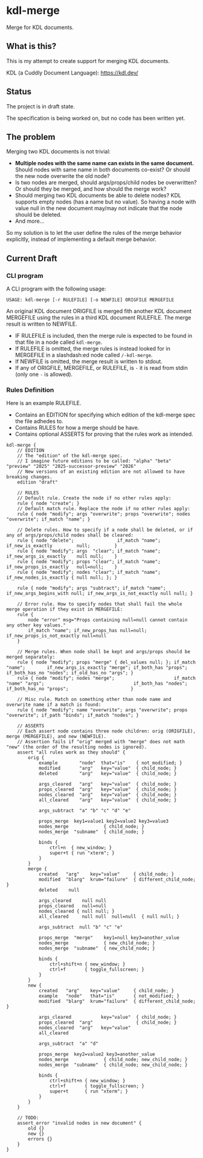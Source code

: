 # kdl-merge
Merge for KDL documents.

## What is this?
This is my attempt to create support for merging KDL documents.

KDL (a Cuddly Document Language): https://kdl.dev/

## Status
The project is in draft state.

The specification is being worked on, but no code has been written yet.

## The problem
Merging two KDL documents is not trivial:
- **Multiple nodes with the same name can exists in the same document.**
  Should nodes with same name in both documents co-exist? Or should the new node overwrite the old node?
- Is two nodes are merged, should args/props/child nodes be overwritten? Or should they be merged, and how should the merge work?
- Should merging two KDL documents be able to delete nodes?
  KDL supports empty nodes (has a name but no value). So having a node with value null in the new document may/may not indicate that the node should be deleted.
- And more...

So my solution is to let the user define the rules of the merge behavior explicitly, instead of implementing a default merge behavior.

## Current Draft
### CLI program
A CLI program with the following usage:
```
USAGE: kdl-merge [-r RULEFILE] [-o NEWFILE] ORIGFILE MERGEFILE
```
An original KDL document ORIGFILE is merged fith another KDL document MERGEFILE using the rules in a third KDL document RULEFILE. The merge result is written to NEWFILE.
- IF RULEFILE is included, then the merge rule is expected to be found in that file in a node called `kdl-merge`.
- If RULEFILE is omitted, the merge rules is instead looked for in MERGEFILE in a slashdash:ed node called `/-kdl-merge`.
- If NEWFILE is omitted, the merge result is written to stdout.
- If any of ORIGFILE, MERGEFILE, or RULEFILE, is `-` it is read from stdin (only one `-` is allowed).

### Rules Definition
Here is an example RULEFILE.
- Contains an EDITION for specifying which edition of the kdl-merge spec the file adhedes to.
- Contains RULES for how a merge should be have.
- Contains optional ASSERTS for proving that the rules work as intended.

```kdl
kdl-merge {
    // EDITION
    // The "edition" of the kdl-merge spec.
    // I imagine future editions to be called: "alpha" "beta" "preview" "2025" "2025-successor-preview" "2026"
    // New versions of an existing edition are not allowed to have breaking changes.
    edition "draft"

    // RULES
    // Default rule. Create the node if no other rules apply:
    rule { node "create"; }
    // Default match rule. Replace the node if no other rules apply:
    rule { node "modify"; args "overwrite"; props "overwrite"; nodes "overwrite"; if_match "name"; }

    // Delete rules. How to specify if a node shall be deleted, or if any of args/props/child nodes shall be cleared:
    rule { node "delete";                if_match "name"; if_new_is_exactly         null;         }
    rule { node "modify"; args  "clear"; if_match "name"; if_new_args_is_exactly    null null;    }
    rule { node "modify"; props "clear"; if_match "name"; if_new_props_is_exactly   null=null;    }
    rule { node "modify"; nodes "clear"; if_match "name"; if_new_nodes_is_exactly { null null; }; }

    rule { node "modify"; args "subtract"; if_match "name"; if_new_args_begins_with null; if_new_args_is_not_exactly null null; }

    // Error rule. How to specify nodes that shall fail the whole merge operation if they exist in MERGEFILE:
    rule {
        node "error" msg="Props containing null=null cannot contain any other key values."
        if_match "name"; if_new_props_has null=null; if_new_props_is_not_exactly null=null
    } 

    // Merge rules. When node shall be kept and args/props should be merged separately:
    rule { node "modify"; props "merge" { del_values null; }; if_match "name";        if_new_args_is_exactly "merge"; if_both_has "props"; if_both_has_no "nodes"; if_old_has_no "args"; }
    rule { node "modify"; nodes "merge";                      if_match "name" "args";                                 if_both_has "nodes"; if_both_has_no "props";                       }

    // Misc rule. Match on something other than node name and overwrite name if a match is found:
    rule { node "modify"; name "overwrite"; args "overwrite"; props "overwrite"; if_path "binds"; if_match "nodes"; }

    // ASSERTS
    // Each assert node contains three node children: orig (ORIGFILE), merge (MERGEFILE), and new (NEWFILE).
    // Assertion fails if "orig" merged with "merge" does not math "new" (the order of the resulting nodes is ignored).
    assert "all rules work as they should" {
        orig {
            example        "node"  that="is"    { not_modified; }
            modified       "arg"   key="value"  { child_node; }
            deleted        "arg"   key="value"  { child_node; }

            args_cleared   "arg"   key="value"  { child_node; }
            props_cleared  "arg"   key="value"  { child_node; }
            nodes_cleared  "arg"   key="value"  { child_node; }
            all_cleared    "arg"   key="value"  { child_node; }
            
            args_subtract  "a" "b" "c" "d" "e"

            props_merge  key1=value1 key2=value2 key3=value3
            nodes_merge             { child_node; }
            nodes_merge  "subname"  { child_node; }

            binds {
                ctrl+n  { new_window; }
                super+t { run "xterm"; }
            }
        }
        merge {
            created   "arg"    key="value"     { child_node; }
            modified  "blarg"  krum="failure"  { different_child_node; }
            deleted    null

            args_cleared    null null
            props_cleared   null=null
            nodes_cleared { null null; }
            all_cleared     null null  null=null  { null null; }
            
            args_subtract  null "b" "c" "e"

            props_merge  "merge"    key1=null key3=another_value
            nodes_merge             { new_child_node; }
            nodes_merge  "subname"  { new_child_node; }
            
            binds {
                ctrl+shift+n { new_window; }
                ctrl+f       { toggle_fullscreen; }
            }
        }
        new {
            created   "arg"    key="value"     { child_node; }
            example   "node"   that="is"       { not_modified; }
            modified  "blarg"  krum="failure"  { different_child_node; }

            args_cleared           key="value"  { child_node; }
            props_cleared  "arg"                { child_node; }
            nodes_cleared  "arg"   key="value"
            all_cleared
            
            args_subtract  "a" "d"

            props_merge  key2=value2 key3=another_value
            nodes_merge             { child_node; new_child_node; }
            nodes_merge  "subname"  { child_node; new_child_node; }

            binds {
                ctrl+shift+n { new_window; }
                ctrl+f       { toggle_fullscreen; }
                super+t      { run "xterm"; }
            }
        }
    }

    // TODO:
    assert_error "invalid nodes in new document" {
        old {}
        new {}
        errors {}
    }
}
```
